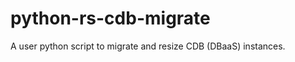 python-rs-cdb-migrate
=====================

A user python script to migrate and resize CDB (DBaaS) instances.